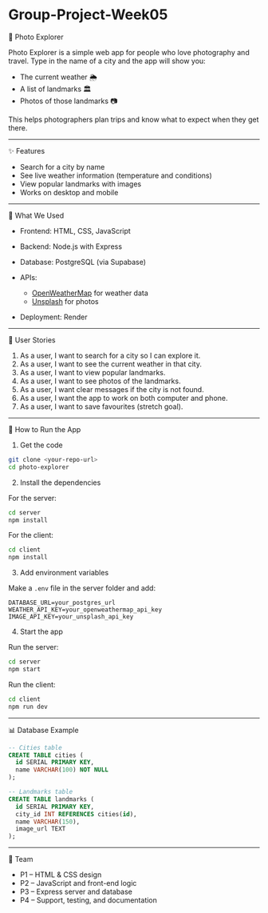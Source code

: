 # Group-Project-Week05

📸 Photo Explorer

Photo Explorer is a simple web app for people who love photography and travel.
Type in the name of a city and the app will show you:

* The current weather 🌦️
* A list of landmarks 🏛️
* Photos of those landmarks 📷

This helps photographers plan trips and know what to expect when they get there.

---

✨ Features

* Search for a city by name
* See live weather information (temperature and conditions)
* View popular landmarks with images
* Works on desktop and mobile

---

🔧 What We Used

* Frontend: HTML, CSS, JavaScript
* Backend: Node.js with Express
* Database: PostgreSQL (via Supabase)
* APIs:

  * [OpenWeatherMap](https://openweathermap.org/) for weather data
  * [Unsplash](https://unsplash.com/developers) for photos
* Deployment: Render

---

📖 User Stories

1. As a user, I want to search for a city so I can explore it.
2. As a user, I want to see the current weather in that city.
3. As a user, I want to view popular landmarks.
4. As a user, I want to see photos of the landmarks.
5. As a user, I want clear messages if the city is not found.
6. As a user, I want the app to work on both computer and phone.
7. As a user, I want to save favourites (stretch goal).

---

🚀 How to Run the App

1. Get the code

```bash
git clone <your-repo-url>
cd photo-explorer
```

2. Install the dependencies

For the server:

```bash
cd server
npm install
```

For the client:

```bash
cd client
npm install
```

3. Add environment variables

Make a `.env` file in the server folder and add:

```
DATABASE_URL=your_postgres_url
WEATHER_API_KEY=your_openweathermap_api_key
IMAGE_API_KEY=your_unsplash_api_key
```

4. Start the app

Run the server:

```bash
cd server
npm start
```

Run the client:

```bash
cd client
npm run dev
```

---

📊 Database Example

```sql
-- Cities table
CREATE TABLE cities (
  id SERIAL PRIMARY KEY,
  name VARCHAR(100) NOT NULL
);

-- Landmarks table
CREATE TABLE landmarks (
  id SERIAL PRIMARY KEY,
  city_id INT REFERENCES cities(id),
  name VARCHAR(150),
  image_url TEXT
);
```

---

👥 Team

* P1 – HTML & CSS design
* P2 – JavaScript and front-end logic
* P3 – Express server and database
* P4 – Support, testing, and documentation


